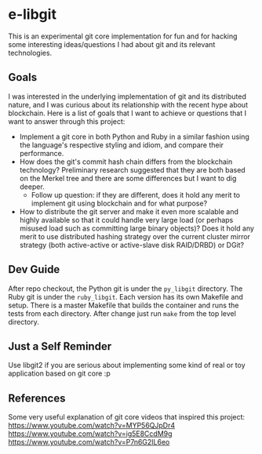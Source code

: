 # e-libgit
This is an experimental git core implementation for fun and for hacking some interesting ideas/questions I had about git and its relevant technologies.

## Goals
I was interested in the underlying implementation of git and its distributed nature, and I was curious about its relationship with the recent hype about blockchain. Here is a list of goals that I want to achieve or questions that I want to answer through this project:

- Implement a git core in both Python and Ruby in a similar fashion using the language's respective styling and idiom, and compare their performance.
- How does the git's commit hash chain differs from the blockchain technology? Preliminary research suggested that they are both based on the Merkel tree and there are some differences but I want to dig deeper.
  - Follow up question: if they are different, does it hold any merit to implement git using blockchain and for what purpose?
- How to distribute the git server and make it even more scalable and highly available so that it could handle very large load (or perhaps misused load such as committing large binary objects)? Does it hold any merit to use distributed hashing strategy over the current cluster mirror strategy (both active-active or active-slave disk RAID/DRBD) or DGit?

## Dev Guide
After repo checkout, the Python git is under the `py_libgit` directory. The Ruby git is under the `ruby_libgit`. Each version has its own Makefile and setup. There is a master Makefile that builds the container and runs the tests from each directory. After change just run `make` from the top level directory.

## Just a Self Reminder
Use libgit2 if you are serious about implementing some kind of real or toy application based on git core :p

## References
Some very useful explanation of git core videos that inspired this project:
https://www.youtube.com/watch?v=MYP56QJpDr4
https://www.youtube.com/watch?v=ig5E8CcdM9g
https://www.youtube.com/watch?v=P7n6G2IL6eo
